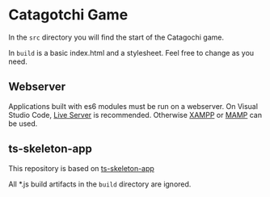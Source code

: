 # Catagotchi Game

In the `src` directory you will find the start of the Catagochi game. 

In `build` is a basic index.html and a stylesheet. Feel free to change as you need.

## Webserver

Applications built with es6 modules must be run on a webserver. On Visual Studio Code, [Live Server](https://marketplace.visualstudio.com/items?itemName=ritwickdey.LiveServer) is recommended. Otherwise [XAMPP](https://www.apachefriends.org/index.html) or [MAMP](https://www.mamp.info/) can be used.

## ts-skeleton-app 

This repository is based on [ts-skeleton-app](https://github.com/HZ-HBO-ICT/ts-skeleton-app)

All *.js build artifacts in the `build` directory are ignored.